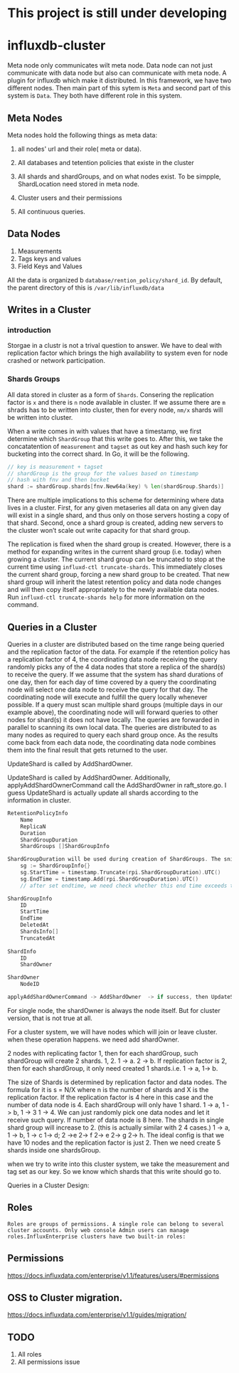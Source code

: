 # This project is still under developing
# influxdb-cluster
Meta node only communicates wilt meta node. Data node can not just communicate with data node but also can communicate with meta node. A plugin for influxdb which make it distributed. In this framework, we have two different nodes. Then main part of this sytem 
is `Meta` and second part of this system is `Data`. They both have different role 
in this system. 

## Meta Nodes

Meta nodes hold the following things as meta data:

1. all nodes' url and their role( meta or data). 

2. All databases and tetention policies that existe in the cluster

3. All shards and shardGroups, and on what nodes exist. To be simpple, ShardLocation
need stored in meta node.

4. Cluster users and their permissions

5. All continuous queries.

## Data Nodes

1. Measurements
2. Tags keys and values
3. Field Keys and Values

All the data is organized b `database/rention_policy/shard_id`. By default, the parent 
directory of this is `/var/lib/influxdb/data`

## Writes in a Cluster
### introduction
Storgae in a clustr is not a trival question to answer. 
We have to deal with replication factor which brings the high availability to 
system even for node crashed or network participation. 
### Shards Groups
All data stored in cluster as a form of `Shards`.  Consering the replication factor is `x` and there is
`n` node available in cluster. If we assume there are `m` shrads has to be written into cluster, then for every node, `nm/x` shards
will be written into cluster. 

When a write comes in with values that have a timestamp, we first determine which `ShardGroup` that this write goes to. After this, 
we take the concatatention of `measurement` and `tagset` as out key and hash such key for bucketing into the correct shard. In Go, it will
be the following.

~~~go
// key is measurement + tagset
// shardGroup is the group for the values based on timestamp
// hash with fnv and then bucket
shard := shardGroup.shards[fnv.New64a(key) % len(shardGroup.Shards)]
~~~

There are multiple implications to this scheme for determining where data lives in a cluster. 
First, for any given metaseries all data on any given day will exist in a single shard, and 
thus only on those servers hosting a copy of that shard. Second, once a shard group is created, 
adding new servers to the cluster won’t scale out write capacity for that shard group. 

The replication is fixed when the shard group is created. However, there is a method for expanding 
writes in the current shard group (i.e. today) when growing a cluster. 
The current shard group can be truncated to stop at the current time using `influxd-ctl truncate-shards`. 
This immediately closes the current shard group, forcing a new shard group to be created. 
That new shard group will inherit the latest retention policy and data node changes and 
will then copy itself appropriately to the newly available data nodes. 
Run `influxd-ctl truncate-shards help` for more information on the command.


## Queries in a Cluster
Queries in a cluster are distributed based on the time range being queried and the replication factor of the data. 
For example if the retention policy has a replication factor of 4, the coordinating data node receiving the query 
randomly picks any of the 4 data nodes that store a replica of the shard(s) to receive the query. If we assume that 
the system has shard durations of one day, then for each day of time covered by a query the coordinating node will 
select one data node to receive the query for that day. The coordinating node will execute and fulfill the query 
locally whenever possible. If a query must scan multiple shard groups (multiple days in our example above), 
the coordinating node will will forward queries to other nodes for shard(s) it does not have locally. 
The queries are forwarded in parallel to scanning its own local data. The queries are distributed to as 
many nodes as required to query each shard group once. As the results come back from each data node, 
the coordinating data node combines them into the final result that gets returned to the user.





UpdateShard is called by AddShardOwner. 

UpdateShard is called by AddShardOwner. Additionally, applyAddShardOwnerCommand call the AddShardOwner in raft_store.go. 
I guess UpdateShard is actually update all shards according to the information in cluster.  

~~~go
RetentionPolicyInfo
 	Name
	ReplicaN
	Duration
	ShardGroupDuration 
	ShardGroups []ShardGroupInfo

ShardGroupDuration will be used during creation of ShardGroups. The snippet is the following:
	sg := ShardGroupInfo{}
	sg.StartTime = timestamp.Truncate(rpi.ShardGroupDuration).UTC()
	sg.EndTime = timestamp.Add(rpi.ShardGroupDuration).UTC()
	// after set endtime, we need check whether this end time exceeds the MaxNanotime in system.

ShardGroupInfo
	ID
	StartTime 
	EndTime
	DeletedAt
	ShardsInfo[]
	TruncatedAt
	
ShardInfo
	ID 
	ShardOwner

ShardOwner
	NodeID

applyAddShardOwnerCommand -> AddShardOwner  -> if success, then UpdateShard
~~~

For single node, the shardOwner is always the node itself. But for cluster version, that is not true at all. 

For a cluster system, we will have nodes which will join or leave cluster. when these operation happens. we need add shardOwner. 

2 nodes with replicating factor 1, then for each shardGroup, such shardGroup will create 2 shards. 1, 2. 1 -> a. 2 -> b. 
If replication factor is 2, then for each shardGroup, it only need created 1 shards.i.e. 1 -> a, 1-> b. 

The size of Shards is determined by replication factor and data nodes. The formula for it is s = N/X where n is the number of shards and X is the replication factor. If the replication factor is 4 here in this case and the number of data node is 4. Each shardGroup will only have 1 shard. 1 -> a, 1 -> b, 1 -> 3
1 -> 4. We can just randomly pick one data nodes and let it receive such query. If number of data node is 8 here. The shards in single shard group will increase to 2. (this is actually similar with 2 4 cases.) 1 -> a, 1 -> b, 1 -> c 1-> d; 2 ->e 2-> f 2-> e 2-> g 2-> h.
The ideal config is that we have 10 nodes and the replication factor is just 2. Then we need create 5 shards inside one shardsGroup. 


when we try to write into this cluster system, we take the measurement and tag set as our key. So we know which shards that this write should go to. 

Queries in a Cluster Design: 


## Roles
	Roles are groups of permissions. A single role can belong to several cluster accounts. Only web console Admin users can manage roles.InfluxEnterprise clusters have two built-in roles:

## Permissions
https://docs.influxdata.com/enterprise/v1.1/features/users/#permissions


## OSS to Cluster migration.
https://docs.influxdata.com/enterprise/v1.1/guides/migration/


## TODO 
1. All roles
2. All permissions issue
